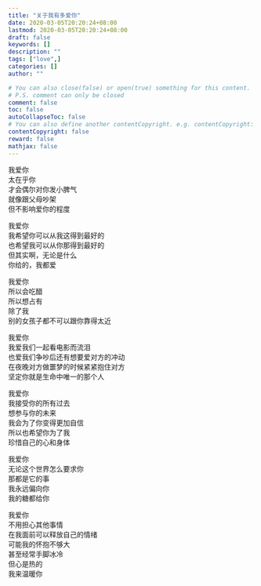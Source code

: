 ```yaml
---
title: "关于我有多爱你"
date: 2020-03-05T20:20:24+08:00
lastmod: 2020-03-05T20:20:24+08:00
draft: false
keywords: []
description: ""
tags: ["love",]
categories: []
author: ""

# You can also close(false) or open(true) something for this content.
# P.S. comment can only be closed
comment: false
toc: false
autoCollapseToc: false
# You can also define another contentCopyright. e.g. contentCopyright: "This is another copyright."
contentCopyright: false
reward: false
mathjax: false
---
```


<!--more-->

我爱你<br>太在乎你<br>才会偶尔对你发小脾气<br>就像跟父母吵架<br>但不影响爱你的程度

我爱你<br>我希望你可以从我这得到最好的<br>也希望我可以从你那得到最好的<br>但其实啊，无论是什么<br>你给的，我都爱

我爱你<br>所以会吃醋<br>所以想占有<br>除了我<br>别的女孩子都不可以跟你靠得太近

我爱你<br>我爱我们一起看电影而流泪<br>也爱我们争吵后还有想要爱对方的冲动<br>在夜晚对方做噩梦的时候紧紧抱住对方<br>坚定你就是生命中唯一的那个人

我爱你<br>我接受你的所有过去<br>想参与你的未来<br>我会为了你变得更加自信<br>所以也希望你为了我<br>珍惜自己的心和身体

我爱你<br>无论这个世界怎么要求你<br>那都是它的事<br>我永远偏向你<br>我的糖都给你

我爱你<br>不用担心其他事情<br>在我面前可以释放自己的情绪<br>可能我的怀抱不够大<br>甚至经常手脚冰冷<br>但心是热的<br>我来温暖你

